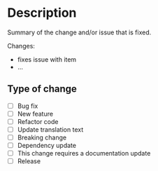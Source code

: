 # Description

Summary of the change and/or issue that is fixed.

Changes:

-   fixes issue with item
-   ...

## Type of change

-   [ ] Bug fix
-   [ ] New feature
-   [ ] Refactor code
-   [ ] Update translation text
-   [ ] Breaking change
-   [ ] Dependency update
-   [ ] This change requires a documentation update
-   [ ] Release
